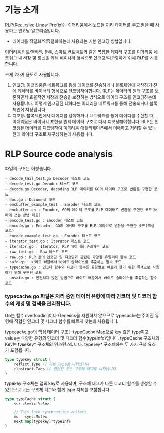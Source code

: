# 기능 소개

RLP(Recursive Linear Prefix)는 이더리움에서 노드들 끼리 데이터를 주고 받을 때 사용하는 인코딩 알고리즘입니다.
- 데이터를 직렬화/역직렬화하는데 사용되는 기본 인코딩 방법입니다.

이더리움은 트랜잭션, 블록, 스마트 컨트랙트와 같은 복잡한 데이터 구조를 이더리움 네트워크 내 저장 및 통신을 위해 바이너리 형식으로 인코딩/디코딩하기 위해 RLP를 사용합니다.

크게 2가지 용도로 사용합니다.

1. 인코딩: 이더리움은 네트워크를 통해 데이터를 전송하거나 블록체인에 저장하기 전에 데이터를 바이너리 형식으로 인코딩해야합니다. RLP는 데이터의 원래 구조를 보존하면서 효율적인 저장과 전송을 보장하는 방식으로 데이터 구조를 인코딩하는데 사용됩니다. 이렇게 인코딩된 데이터는 이더리움 네트워크를 통해 전송되거나 블록체인에 저장됩니다.
3. 디코딩: 블록체인에서 데이터를 검색하거나 네트워크를 통해 데이터를 수신할 때, 이더리움은 바이너리 표현을 원래 데이터 구조로 다시 디코딩해야합니다. RLP는 인코딩된 데이터를 디코딩하여 이더리움 애플리케이션에서 이해하고 처리할 수 있는 원래 데이터 구조로 재구성하는데 사용됩니다.

# RLP Source code analysis

파일의 구조는 이렇습니다.
```
- decode_tail_test.go Decoder 테스트 코드
- decode_test.go Decoder 테스트 코드
- decode.go Decoder, decoding RLP 데이터를 GO의 데이터 구조로 변환을 구현한 코드
- doc.go : Document 코드
- encbuffer_example_test : Encoder 테스트 코드
- encbuffer.go : Encoder, GO의 데이터 구조를 RLP 데이터로 변환을 구현한 코드(버퍼에 쓰는 방법 제공)
- encode_test.go : Encoder 테스트 코드
- encode.go : Encoder, GO의 데이터 구조를 RLP 데이터로 변환을 구현한 코드(핵심 코드)
- encode_example_test.go : Encoder 테스트 코드
- iterator_test.go : Iterator 테스트 코드
- iterator.go : Iterator, RLP 데이터를 순회하는 코드
- raw_test.go : Raw 테스트 코드
- raw.go : RLP 값의 인코딩 및 디코딩과 관련된 다양한 유틸리티 함수 코드
- safe.go : 바이트 배열에서 바이트 슬라이스를 추출하는 함수 코드
- typecache.go : 인코더 함수와 디코더 함수를 유형별로 빠르게 찾기 위한 목적으로 사용하기 위해 구현된 코드
- unsafe.go : 안전하지 않은 방법으로 바이트 배열에서 바이트 슬라이스를 추출하는 함수 코드
```
### typecache.go 파일은 처리 중인 데이터 유형에 따라 인코더 및 디코더 함수의 캐싱 및 검색을 관리합니다.
Go는 함수 overloading이나 Generics을 지원하지 않으므로 typecache는 주어진 유형에 적합한 인코더 및 디코더 함수를 빠르게 찾는데 사용됩니다.

typecache.go의 핵심 데이터 구조는 typeCache Map으로 key 값은 type이고 value는 다양한 유형의 인코더 및 디코더 함수(typeinfo)입니다.
typeCache 구조체의 Key는 typekey* 구조체의 인스턴스입니다. 
typekey* 구조체에는 두 가지 구성 요소가 포함됩니다.

```go
type typekey struct {
	reflect.Type // 기본 Type를 나타냅니다.
	rlpstruct.Tags // 연관된 모든 구조체 태그를 나타냅니다.
}
```


typekey 구조체는 맵의 key로 사용되며, 구조체 태그가 다른 디코더 함수를 생성할 수 있으므로 모든 구조체 태그와 함께 type 자체를 포함합니다.
```go
type typeCache struct {
	cur atomic.Value

	// This lock synchronizes writers.
	mu   sync.Mutex
	next map[typekey]*typeinfo
}
```
